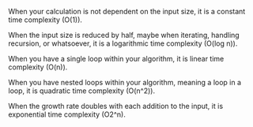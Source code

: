 When your calculation is not dependent on the input size, it is a constant time complexity (O(1)).

When the input size is reduced by half, maybe when iterating, handling recursion, or whatsoever, it is a logarithmic time complexity (O(log n)).

When you have a single loop within your algorithm, it is linear time complexity (O(n)).

When you have nested loops within your algorithm, meaning a loop in a loop, it is quadratic time complexity (O(n^2)).

When the growth rate doubles with each addition to the input, it is exponential time complexity (O2^n).